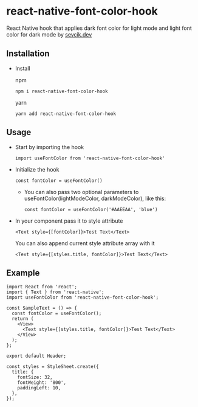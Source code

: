 # react-native-font-color-hook

React Native hook that applies dark font color for light mode and light font color for dark mode by [sevcik.dev](https://sevcik.dev)

## Installation

- Install

  npm

  `npm i react-native-font-color-hook`

  yarn

  `yarn add react-native-font-color-hook`

## Usage

- Start by importing the hook

  `import useFontColor from 'react-native-font-color-hook'`

- Initialize the hook

  `const fontColor = useFontColor()`

  - You can also pass two optional parameters to useFontColor(lightModeColor, darkModeColor), like this:

    `const fontColor = useFontColor('#AAEEAA', 'blue')`

- In your component pass it to style attribute

  `<Text style={[fontColor]}>Test Text</Text>`

  You can also append current style attribute array with it

  `<Text style={[styles.title, fontColor]}>Test Text</Text>`

## Example

```
import React from 'react';
import { Text } from 'react-native';
import useFontColor from 'react-native-font-color-hook';

const SampleText = () => {
  const fontColor = useFontColor();
  return (
    <View>
      <Text style={[styles.title, fontColor]}>Test Text</Text>
    </View>
  );
};

export default Header;

const styles = StyleSheet.create({
  title: {
    fontSize: 32,
    fontWeight: '800',
    paddingLeft: 10,
  },
});
```
